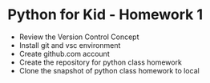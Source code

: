 # Python for Kid - Homework 1

- Review the Version Control Concept
- Install git and vsc environment
- Create github.com account
- Create the repository for python class homework
- Clone the snapshot of python class homework to local